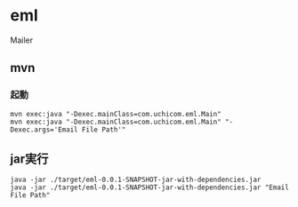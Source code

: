 # eml
Mailer

## mvn
### 起動
```
mvn exec:java "-Dexec.mainClass=com.uchicom.eml.Main"
mvn exec:java "-Dexec.mainClass=com.uchicom.eml.Main" "-Dexec.args='Email File Path'"
```

## jar実行
```
java -jar ./target/eml-0.0.1-SNAPSHOT-jar-with-dependencies.jar
java -jar ./target/eml-0.0.1-SNAPSHOT-jar-with-dependencies.jar "Email File Path"
```
